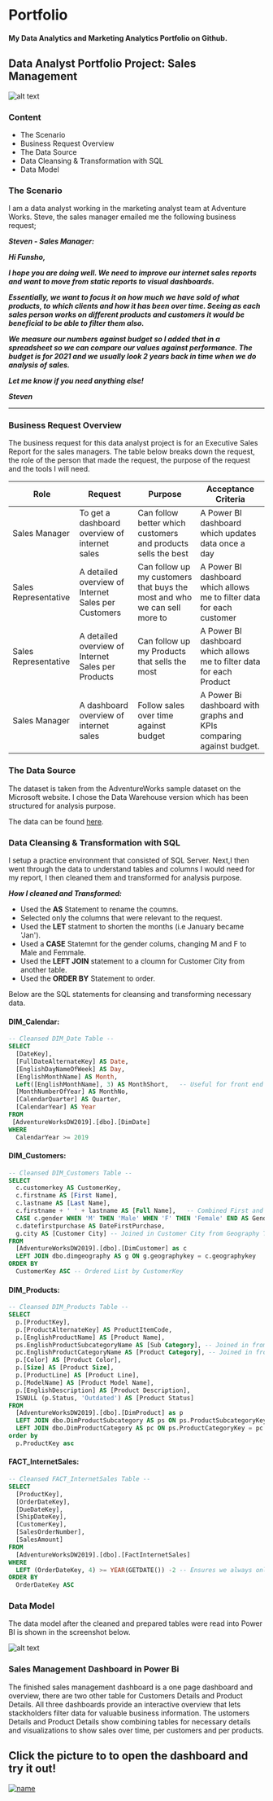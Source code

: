 # Portfolio
#### My Data Analytics and Marketing Analytics Portfolio on Github.

## Data Analyst Portfolio Project: Sales Management
![alt text](https://github.com/FunshoPeters/Portfolio/blob/main/images/Alt-Version__Data-Analyst-Portfolio-Project-%E2%80%93-Sales-Management-%E2%80%93-FunshoPeters.jpg "Funsho Peters-My Data Analytics and Marketing Analytics Portfolio")

### Content
* The Scenario
* Business Request Overview
* The Data Source 
* Data Cleansing & Transformation with SQL 
* Data Model 

### The Scenario

I am a data analyst working in the marketing analyst team at Adventure Works.  Steve, the sales manager emailed me the following business request;

__*Steven  - Sales Manager:*__

__*Hi Funsho,*__

__*I hope you are doing well. We need to improve our internet sales reports and want to move from static reports to visual dashboards.*__

__*Essentially, we want to focus it on how much we have sold of what products, to which clients and how it has been over time.
Seeing as each sales person works on different products and customers it would be beneficial to be able to filter them also.*__

__*We measure our numbers against budget so I added that in a spreadsheet so we can compare our values against performance. 
The budget is for 2021 and we usually look 2 years back in time when we do analysis of sales.*__

__*Let me know if you need anything else!*__

__*Steven*__

----

### Business Request Overview

The business request for this data analyst project is for an Executive Sales Report for the sales managers. The table below breaks down the request, the role of the person that made the request, the purpose of the request and the tools I will need.

| Role  | Request | Purpose | Acceptance Criteria |
| ------------- | ------------- | ------------ | ------------- |
| Sales Manager  | To get a dashboard overview of internet sales  | Can follow better which customers and products sells the best | A Power BI dashboard which updates data once a day  |
| Sales Representative  | A detailed overview of Internet Sales per Customers  | Can follow up my customers that buys the most and who we can sell more to | A Power BI dashboard which allows me to filter data for each customer  |
| Sales Representative  | A detailed overview of Internet Sales per Products  | Can follow up my Products that sells the most | A Power BI dashboard which allows me to filter data for each Product  |
| Sales Manager  | A dashboard overview of internet sales  | Follow sales over time against budget | A Power Bi dashboard with graphs and KPIs comparing against budget.  |

### The Data Source

The dataset is taken from the AdventureWorks sample dataset on the Microsoft website. I chose the Data Warehouse version which has been structured for analysis purpose. 

The data can be found [here](https://learn.microsoft.com/en-us/sql/samples/adventureworks-install-configure?view=sql-server-ver15&tabs=ssms).

### Data Cleansing & Transformation with SQL

I setup a practice environment that consisted of SQL Server. Next,I then went through the data to understand tables and columns I would need for my report, I then cleaned them and transformed for analysis purpose.
 
***How I cleaned and Transformed:***
- Used the **AS** Statement to rename the coumns.
- Selected only the columns that were relevant to the request.
- Used the **LET** statment to shorten the months (i.e January became 'Jan').
- Used a **CASE** Statemnt for the gender colums, changing M and F to Male and Femmale.
- Used the **LEFT JOIN** statement to a cloumn for Customer City from another table.
- Used the **ORDER BY** Statement to order.

Below are the SQL statements for cleansing and transforming necessary data.

#### DIM_Calendar:

```sql
-- Cleansed DIM_Date Table --
SELECT 
  [DateKey], 
  [FullDateAlternateKey] AS Date, 
  [EnglishDayNameOfWeek] AS Day, 
  [EnglishMonthName] AS Month, 
  Left([EnglishMonthName], 3) AS MonthShort,   -- Useful for front end date navigation and front end graphs.
  [MonthNumberOfYear] AS MonthNo, 
  [CalendarQuarter] AS Quarter, 
  [CalendarYear] AS Year 
FROM 
 [AdventureWorksDW2019].[dbo].[DimDate]
WHERE 
  CalendarYear >= 2019
```


#### DIM_Customers:

```sql
-- Cleansed DIM_Customers Table --
SELECT 
  c.customerkey AS CustomerKey, 
  c.firstname AS [First Name], 
  c.lastname AS [Last Name], 
  c.firstname + ' ' + lastname AS [Full Name],   -- Combined First and Last Name
  CASE c.gender WHEN 'M' THEN 'Male' WHEN 'F' THEN 'Female' END AS Gender,
  c.datefirstpurchase AS DateFirstPurchase, 
  g.city AS [Customer City] -- Joined in Customer City from Geography Table
FROM 
  [AdventureWorksDW2019].[dbo].[DimCustomer] as c
  LEFT JOIN dbo.dimgeography AS g ON g.geographykey = c.geographykey 
ORDER BY 
  CustomerKey ASC -- Ordered List by CustomerKey
```


#### DIM_Products:

```sql
-- Cleansed DIM_Products Table --
SELECT 
  p.[ProductKey], 
  p.[ProductAlternateKey] AS ProductItemCode, 
  p.[EnglishProductName] AS [Product Name], 
  ps.EnglishProductSubcategoryName AS [Sub Category], -- Joined in from Sub Category Table
  pc.EnglishProductCategoryName AS [Product Category], -- Joined in from Category Table
  p.[Color] AS [Product Color], 
  p.[Size] AS [Product Size], 
  p.[ProductLine] AS [Product Line], 
  p.[ModelName] AS [Product Model Name], 
  p.[EnglishDescription] AS [Product Description], 
  ISNULL (p.Status, 'Outdated') AS [Product Status] 
FROM 
  [AdventureWorksDW2019].[dbo].[DimProduct] as p
  LEFT JOIN dbo.DimProductSubcategory AS ps ON ps.ProductSubcategoryKey = p.ProductSubcategoryKey 
  LEFT JOIN dbo.DimProductCategory AS pc ON ps.ProductCategoryKey = pc.ProductCategoryKey 
order by 
  p.ProductKey asc
```


#### FACT_InternetSales:

```sql
-- Cleansed FACT_InternetSales Table --
SELECT 
  [ProductKey], 
  [OrderDateKey], 
  [DueDateKey], 
  [ShipDateKey], 
  [CustomerKey], 
  [SalesOrderNumber], 
  [SalesAmount]  
FROM 
  [AdventureWorksDW2019].[dbo].[FactInternetSales]
WHERE 
  LEFT (OrderDateKey, 4) >= YEAR(GETDATE()) -2 -- Ensures we always only bring two years of date from extraction.
ORDER BY
  OrderDateKey ASC
```


### Data Model

The data model after the cleaned and prepared tables were read into Power BI is shown in the screenshot below.

![alt text](https://github.com/FunshoPeters/Portfolio/blob/main/images/20221005-144711253.png "Data Model")

### Sales Management Dashboard in Power Bi

The finished sales management dashboard is a one page dashboard and overview, there are two other table for Customers Details and Product Details. All three dashboards provide an interactive overview that lets stackholders filter data for valuable business information. The ustomers Details and Product Details show combining tables for necessary details and visualizations to show sales over time, per customers and per products.

## Click the picture to to open the dashboard and try it out!

[![name](https://github.com/FunshoPeters/Portfolio/blob/main/images/1-Dashboard-screenshot.jpg)](https://app.powerbi.com/view?r=eyJrIjoiZDc2ZjYzYzctYzk4Mi00ZDk1LWEwZmQtNTE5OTZiNjFhZTQyIiwidCI6ImI3MTQ0ZjZlLWQ5NjQtNDFkNi1iM2Y5LWY3OTUyZTQ3YjY0MSJ9)
